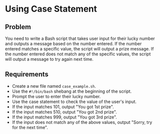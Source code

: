 # Using Case Statement

## Problem

You need to write a Bash script that takes user input for their lucky number and outputs a message based on the number entered. If the number entered matches a specific value, the script will output a prize message. If the number entered does not match any of the specific values, the script will output a message to try again next time.

## Requirements

- Create a new file named `case_example.sh`.
- Use the `#!/bin/bash` shebang at the beginning of the script.
- Prompt the user to enter their lucky number.
- Use the case statement to check the value of the user's input.
- If the input matches 101, output "You got 1st prize".
- If the input matches 510, output "You got 2nd prize".
- If the input matches 999, output "You got 3rd prize".
- If the input does not match any of the above values, output "Sorry, try for the next time".

